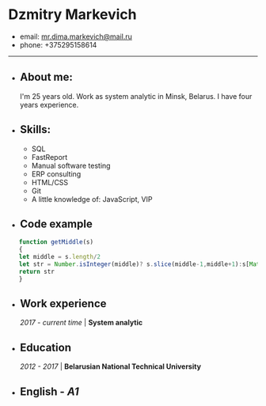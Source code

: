 # Dzmitry Markevich

- email: mr.dima.markevich@mail.ru
- phone: +375295158614

---

- ## About me:

  I'm 25 years old. Work as system analytic in Minsk, Belarus. I have four years experience.

- ## Skills:
  - SQL
  - FastReport
  - Manual software testing
  - ERP consulting
  - HTML/CSS
  - Git
  - A little knowledge of: JavaScript, VIP

- ## Code example

```javascript
   function getMiddle(s)
   {
   let middle = s.length/2
   let str = Number.isInteger(middle)? s.slice(middle-1,middle+1):s[Math.floor(middle)]
   return str
   }
```

- ## Work experience

  _2017 - current time_ | **System analytic**

- ## Education

  _2012 - 2017_ | **Belarusian National Technical University**

- ## English - _A1_